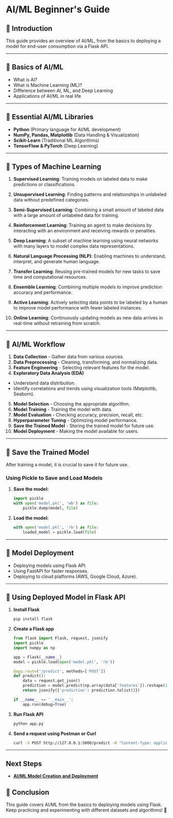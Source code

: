 # AI/ML Beginner's Guide

## 📌 Introduction

This guide provides an overview of AI/ML, from the basics to deploying a model for end-user consumption via a Flask API.

---

## 🔹 Basics of AI/ML

- What is AI?
- What is Machine Learning (ML)?
- Difference between AI, ML, and Deep Learning
- Applications of AI/ML in real life

---

## 🔹 Essential AI/ML Libraries

- **Python** (Primary language for AI/ML development)
- **NumPy, Pandas, Matplotlib** (Data Handling & Visualization)
- **Scikit-Learn** (Traditional ML Algorithms)
- **TensorFlow & PyTorch** (Deep Learning)

---

## 🔹 Types of Machine Learning

1. **Supervised Learning**: Training models on labeled data to make predictions or classifications.

2. **Unsupervised Learning**: Finding patterns and relationships in unlabeled data without predefined categories.

3. **Semi-Supervised Learning**: Combining a small amount of labeled data with a large amount of unlabeled data for training.

4. **Reinforcement Learning**: Training an agent to make decisions by interacting with an environment and receiving rewards or penalties.

5. **Deep Learning**: A subset of machine learning using neural networks with many layers to model complex data representations.

6. **Natural Language Processing (NLP)**: Enabling machines to understand, interpret, and generate human language.

7. **Transfer Learning**: Reusing pre-trained models for new tasks to save time and computational resources.

8. **Ensemble Learning**: Combining multiple models to improve prediction accuracy and performance.

9. **Active Learning**: Actively selecting data points to be labeled by a human to improve model performance with fewer labeled instances.

10. **Online Learning**: Continuously updating models as new data arrives in real-time without retraining from scratch.

---

## 🔹 AI/ML Workflow

1. **Data Collection** - Gather data from various sources.
2. **Data Preprocessing** - Cleaning, transforming, and normalizing data.
3. **Feature Engineering** - Selecting relevant features for the model.
4. **Exploratory Data Analysis (EDA)**
  - Understand data distribution.
  - Identify correlations and trends using visualization tools (Matplotlib, Seaborn).
5. **Model Selection** - Choosing the appropriate algorithm.
6. **Model Training** - Training the model with data.
7. **Model Evaluation** - Checking accuracy, precision, recall, etc.
8. **Hyperparameter Tuning** - Optimizing model performance.
9. **Save the Trained Model** - Storing the trained model for future use.
10. **Model Deployment** - Making the model available for users.

---

## 🔹 Save the Trained Model

After training a model, it is crucial to save it for future use.

### **Using Pickle to Save and Load Models**

1. **Save the model:**
   ```python
   import pickle
   with open('model.pkl', 'wb') as file:
       pickle.dump(model, file)
   ```
2. **Load the model:**
   ```python
   with open('model.pkl', 'rb') as file:
       loaded_model = pickle.load(file)
   ```

---

## 🔹 Model Deployment

- Deploying models using Flask API.
- Using FastAPI for faster responses.
- Deploying to cloud platforms (AWS, Google Cloud, Azure).

---

## 🔹 Using Deployed Model in Flask API

1. **Install Flask**
   ```sh
   pip install flask
   ```
2. **Create a Flask app**
   ```python
   from flask import Flask, request, jsonify
   import pickle
   import numpy as np

   app = Flask(__name__)
   model = pickle.load(open('model.pkl', 'rb'))

   @app.route('/predict', methods=['POST'])
   def predict():
       data = request.get_json()
       prediction = model.predict(np.array(data['features']).reshape(1, -1))
       return jsonify({'prediction': prediction.tolist()})

   if __name__ == '__main__':
       app.run(debug=True)
   ```
3. **Run Flask API**
   ```sh
   python app.py
   ```
4. **Send a request using Postman or Curl**
   ```sh
   curl -X POST http://127.0.0.1:5000/predict -H "Content-Type: application/json" -d '{"features": [5.1, 3.5, 1.4, 0.2]}'
   ```

---

## Next Steps
- **[AI/ML Model Creation and Deployment](ai-ml-model-creation-deployment.md)**

## 🎯 Conclusion

This guide covers AI/ML from the basics to deploying models using Flask. Keep practicing and experimenting with different datasets and algorithms! 🚀

